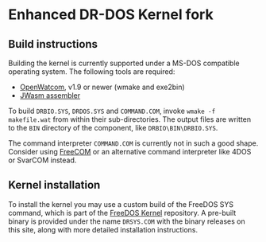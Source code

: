 # Enhanced DR-DOS Kernel fork

## Build instructions
Building the kernel is currently supported under a MS-DOS compatible
operating system. The following tools are required:

- [OpenWatcom](https://github.com/open-watcom/open-watcom-v2), v1.9 or newer
  (wmake and exe2bin)
- [JWasm assembler](https://github.com/Baron-von-Riedesel/JWasm)

To build `DRBIO.SYS`, `DRDOS.SYS` and `COMMAND.COM`, invoke
`wmake -f makefile.wat` from within their sub-directories. The output files
are written to the `BIN` directory of the component,
like `DRBIO\BIN\DRBIO.SYS`.

The command interpreter `COMMAND.COM` is currently not in such a good shape.
Consider using [FreeCOM](https://github.com/FDOS/freecom) or an alternative
command interpreter like 4DOS or SvarCOM instead.

## Kernel installation
To install the kernel you may use a custom build of the FreeDOS SYS
command, which is part of the
[FreeDOS Kernel](https://github.com/FDOS/kernel) repository. A pre-built
binary is provided under the name `DRSYS.COM` with the binary releases on
this site, along with more detailed installation instructions.

